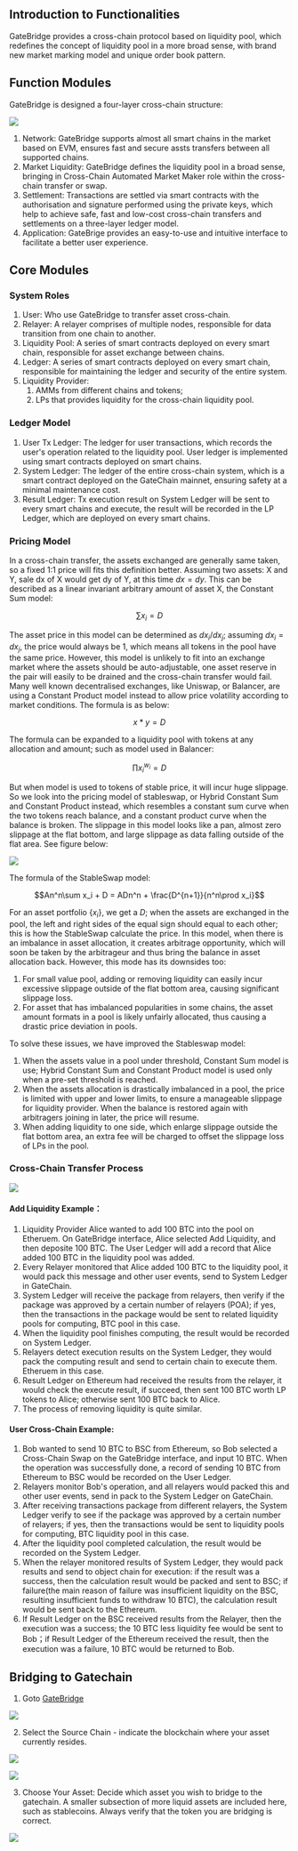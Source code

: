 

## Introduction to Functionalities 

GateBridge provides a cross-chain protocol based on liquidity pool, which redefines the concept of liquidity pool in a more broad sense, with brand new market marking model and unique order book pattern. 
  
## Function Modules

GateBridge is designed a four-layer cross-chain structure:
  
![](../../.gitbook/assets/images/bridge_fc1.png)
  
   1. Network: GateBridge supports almost all smart chains in the market based on EVM, ensures fast and secure assts transfers between all supported chains. 
   2. Market Liquidity: GateBridge defines the liquidity pool in a broad sense, bringing in Cross-Chain Automated Market Maker role within the cross-chain transfer or swap. 
   3. Settlement:  Transactions are settled via smart contracts with the authorisation and signature performed using the private keys, which help to achieve safe, fast and low-cost cross-chain transfers and settlements on a three-layer ledger model. 
   4. Application: GateBrige provides an easy-to-use and intuitive interface to facilitate a better user experience. 

## Core Modules

### System Roles

1. User: Who use GateBridge to transfer asset cross-chain.
2. Relayer:  A relayer comprises of multiple nodes, responsible for data transition from one chain to another.  
3.  Liquidity Pool: A series of smart contracts deployed on every smart chain, responsible for asset exchange between chains.
4. Ledger: A series of smart contracts deployed on every smart chain, responsible for maintaining the ledger and security of the entire system.
5. Liquidity Provider:
	1. AMMs from different chains and tokens;
  	2. LPs that provides liquidity for the cross-chain liquidity pool.
      
### Ledger Model

1. User Tx Ledger: The ledger for user transactions, which records the user's operation related to the liquidity pool. User ledger is implemented using smart contracts deployed on smart chains. 
2. System Ledger: The ledger of the entire cross-chain system, which is a smart contract deployed on the GateChain mainnet, ensuring safety at a minimal maintenance cost.  
3. Result Ledger: Tx execution result on System Ledger will be sent to every smart chains and execute, the result will be recorded in the LP Ledger, which are deployed on every smart chains.

### Pricing Model

In a cross-chain transfer, the assets exchanged are generally same taken, so a fixed 1:1 price will fits this definition better. Assuming two assets: X and Y, sale dx of X would get dy of Y, at this time $dx = dy$. This can be described as a linear invariant arbitrary amount of asset X, the Constant Sum model:

$$\sum x_i=D$$

The asset price in this model can be determined as $dx_i/dx_j$; assuming $dx_i = dx_j$, the price would always be 1, which means all tokens in the pool have the same price. However, this model is unlikely to fit into an exchange market where the assets should be auto-adjustable, one asset reserve in the pair will easily to be drained and the cross-chain transfer would fail. Many well known decentralised exchanges, like Uniswap, or Balancer, are using a Constant Product model instead to allow price volatility according to market conditions. The formula is as below:

$$x * y=D$$

The formula can be expanded to a liquidity pool with tokens at any allocation and amount; such as model used in Balancer:

$$\prod x_i^{w_i}=D$$

But when model is used to tokens of stable price, it will incur huge slippage. So we look into the pricing model of stableswap, or Hybrid Constant Sum and Constant Product instead,  which resembles a constant sum curve when the two tokens reach balance, and a constant product curve when the balance is broken. The slippage in this model looks like a pan, almost zero slippage at the flat bottom, and large slippage as data falling outside of the flat area. See figure below:


![](../../.gitbook/assets/images/bridge_fc2.png)
  
The formula of the StableSwap model:

$$An^n\sum x_i + D = ADn^n + \frac{D^{n+1}}{n^n\prod x_i}$$

For an asset portfolio $\{x_i\}$, we get a $D$; when the assets are exchanged in the pool, the left and right sides of the equal sign should equal to each other; this is how the StableSwap calculate the price. In this model, when there is an imbalance in asset allocation, it creates arbitrage opportunity, which will soon be taken by the arbitrageur and thus bring the balance in asset allocation back. However, this mode has its downsides too:

1. For small value pool, adding or removing liquidity can easily incur excessive slippage outside of the flat bottom area, causing significant slippage loss.
2. For asset that has imbalanced popularities in some chains, the asset amount formats in a pool is likely unfairly allocated, thus causing a drastic price deviation in pools.

To solve these issues, we have improved the Stableswap model:

1. When the assets value in a pool under threshold, Constant Sum model is use; Hybrid Constant Sum and Constant Product model is used only when a pre-set threshold is reached. 
2. When the assets allocation is drastically imbalanced in a pool, the price is limited with upper and lower limits, to ensure a manageable slippage for liquidity provider. When the balance is restored again with arbitragers joining in later, the price will resume.
3. When adding liquidity to one side, which enlarge slippage outside the flat bottom area, an extra fee will be charged to offset the slippage loss of LPs in the pool.

### Cross-Chain Transfer Process


![](../../.gitbook/assets/images/bridge_fc3.png)
  
#### Add Liquidity Example：

1. Liquidity Provider Alice wanted to add 100 BTC into the pool on Etheruem. On GateBridge interface, Alice selected Add Liquidity, and then deposite 100 BTC. The User Ledger will add a record that Alice added 100 BTC in the liquidity pool was added.
2. Every Relayer monitored that Alice added 100 BTC to the liquidity pool, it would pack this message and other user events, send to System Ledger in GateChain.
3. System Ledger will receive the package from relayers, then verify if the package was approved by a certain number of relayers (POA); if yes, then the transactions in the package would be sent to related liquidity pools for computing, BTC pool in this case. 
4. When the liquidity pool finishes computing, the result would be recorded on System Ledger.
5. Relayers detect execution results on the System Ledger, they would pack the computing result and send to certain chain to execute them. Etheruem in this case.
6. Result Ledger on Ethereum had received the results from the relayer, it would check the execute result, if succeed, then sent 100 BTC worth LP tokens to Alice; otherwise sent 100 BTC back to Alice. 
7. The process of removing liquidity is quite similar.

#### User Cross-Chain Example:

1. Bob wanted to send 10 BTC to BSC from Ethereum, so Bob selected a Cross-Chain Swap on the GateBridge interface, and input 10 BTC. When the operation was successfully done, a record of sending 10 BTC from Ethereum to BSC would be recorded on the User Ledger.
2. Relayers monitor Bob's operation, and all relayers would packed this and other user events, send in pack to the System Ledger on GateChain.
3. After receiving transactions package from different relayers, the System Ledger verify to see if the package was approved by a certain number of relayers; if yes, then the transactions would be sent to liquidity pools for computing, BTC liquidity pool in this case.
4. After the liquidity pool completed calculation, the result would be recorded on the System Ledger.  
5. When the relayer monitored results of System Ledger, they would pack results and send to object chain for execution: if the result was a success, then the calculation result would be packed and sent to BSC; if failure(the main reason of failure was insufficient liquidity on the BSC, resulting insufficient funds to withdraw 10 BTC), the calculation result would be sent back to the Ethereum. 
6. If Result Ledger on the BSC received results from the Relayer, then the execution was a success; the 10 BTC less liquidity fee would be sent to Bob；if Result Ledger of the Ethereum received the result, then the execution was a failure, 10 BTC would be returned to Bob.

## Bridging  to  Gatechain

  1. Goto [GateBridge](https://www.gate.io/zh/web3/swap/gt-bnb?input_chain=86&input_token=GT&output_chain=56&output_token=BNB)
  
![](../../.gitbook/assets/images/bridge1.png)

  2. Select the Source Chain - indicate the blockchain where your asset currently resides.

![](../../.gitbook/assets/images/bridge2.png)

![](../../.gitbook/assets/images/bridge3.png)

  3. Choose Your Asset: Decide which asset you wish to bridge to the  gatechain. A smaller subsection of more liquid assets are included here, such as stablecoins. Always verify that the token you are bridging is correct.  
  
![](../../.gitbook/assets/images/bridge4.png)
  	  	